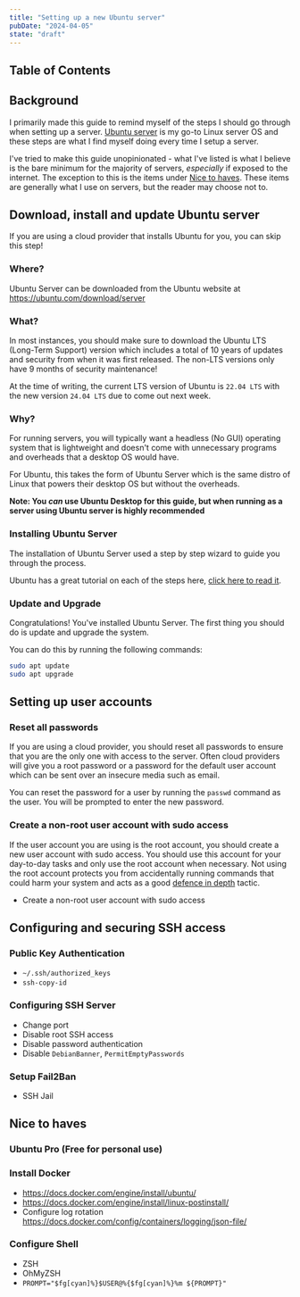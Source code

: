 ```yaml
---
title: "Setting up a new Ubuntu server"
pubDate: "2024-04-05"
state: "draft"
---
```


## Table of Contents

## Background

I primarily made this guide to remind myself of the steps I should go through
when setting up a server. [Ubuntu server](https://ubuntu.com/server) is my go-to
Linux server OS and these steps are what I find myself doing every time I setup
a server.

I've tried to make this guide unopinionated - what I've listed is what I believe
is the bare minimum for the majority of servers, _especially_ if exposed to the
internet. The exception to this is the items under
[Nice to haves](#nice-to-haves). These items are generally what I use on
servers, but the reader may choose not to.

## Download, install and update Ubuntu server

If you are using a cloud provider that installs Ubuntu for you, you can skip
this step!

### Where?

Ubuntu Server can be downloaded from the Ubuntu website at
https://ubuntu.com/download/server

### What?

In most instances, you should make sure to download the Ubuntu LTS (Long-Term
Support) version which includes a total of 10 years of updates and security from
when it was first released. The non-LTS versions only have 9 months of security
maintenance!

At the time of writing, the current LTS version of Ubuntu is `22.04 LTS` with
the new version `24.04 LTS` due to come out next week.

### Why?

For running servers, you will typically want a headless (No GUI) operating
system that is lightweight and doesn't come with unnecessary programs and
overheads that a desktop OS would have.

For Ubuntu, this takes the form of Ubuntu Server which is the same distro of
Linux that powers their desktop OS but without the overheads.

**Note: You _can_ use Ubuntu Desktop for this guide, but when running as a
server using Ubuntu server is highly recommended**

### Installing Ubuntu Server

The installation of Ubuntu Server used a step by step wizard to guide you
through the process.

Ubuntu has a great tutorial on each of the steps here,
[click here to read it](https://ubuntu.com/tutorials/install-ubuntu-server).

### Update and Upgrade

Congratulations! You've installed Ubuntu Server. The first thing you should do
is update and upgrade the system.

You can do this by running the following commands:

```bash
sudo apt update
sudo apt upgrade
```

## Setting up user accounts

### Reset all passwords

If you are using a cloud provider, you should reset all passwords to ensure that
you are the only one with access to the server. Often cloud providers will give
you a root password or a password for the default user account which can be sent
over an insecure media such as email.

You can reset the password for a user by running the `passwd` command as the
user. You will be prompted to enter the new password.

### Create a non-root user account with sudo access

If the user account you are using is the root account, you should create a new
user account with sudo access. You should use this account for your day-to-day
tasks and only use the root account when necessary. Not using the root account
protects you from accidentally running commands that could harm your system and
acts as a good
[defence in depth](<https://en.wikipedia.org/wiki/Defense_in_depth_(computing)>)
tactic.

- Create a non-root user account with sudo access

## Configuring and securing SSH access

### Public Key Authentication

- `~/.ssh/authorized_keys`
- `ssh-copy-id`

### Configuring SSH Server

- Change port
- Disable root SSH access
- Disable password authentication
- Disable `DebianBanner`, `PermitEmptyPasswords`

### Setup Fail2Ban

- SSH Jail

## Nice to haves

### Ubuntu Pro (Free for personal use)

### Install Docker

- https://docs.docker.com/engine/install/ubuntu/
- https://docs.docker.com/engine/install/linux-postinstall/
- Configure log rotation
  https://docs.docker.com/config/containers/logging/json-file/

### Configure Shell

- ZSH
- OhMyZSH
- `PROMPT="$fg[cyan]%}$USER@%{$fg[cyan]%}%m ${PROMPT}"`
